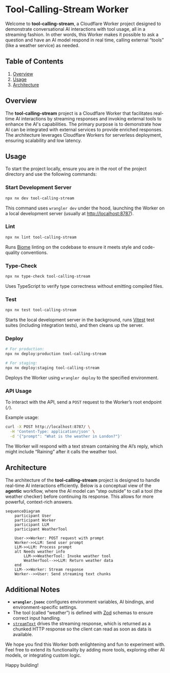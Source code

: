 # Tool-Calling-Stream Worker

Welcome to **tool-calling-stream**, a Cloudflare Worker project designed to demonstrate conversational AI interactions with tool usage, all in a streaming fashion. In other words, this Worker makes it possible to ask a question and have an AI model respond in real time, calling external “tools” (like a weather service) as needed.

## Table of Contents
1. [Overview](#overview)
2. [Usage](#usage)
3. [Architecture](#architecture)

## Overview
The **tool-calling-stream** project is a Cloudflare Worker that facilitates real-time AI interactions by streaming responses and invoking external tools to enhance the AI's capabilities. The primary purpose is to demonstrate how AI can be integrated with external services to provide enriched responses. The architecture leverages Cloudflare Workers for serverless deployment, ensuring scalability and low latency.

## Usage
To start the project locally, ensure you are in the root of the project directory and use the following commands:

### Start Development Server
```bash
npx nx dev tool-calling-stream
```
This command uses `wrangler dev` under the hood, launching the Worker on a local development server (usually at [http://localhost:8787](http://localhost:8787)).

### Lint
```bash
npx nx lint tool-calling-stream
```
Runs [Biome](https://biomejs.dev/) linting on the codebase to ensure it meets style and code-quality conventions.

### Type-Check
```bash
npx nx type-check tool-calling-stream
```
Uses TypeScript to verify type correctness without emitting compiled files.

### Test
```bash
npx nx test tool-calling-stream
```
Starts the local development server in the background, runs [Vitest](https://vitest.dev/) test suites (including integration tests), and then cleans up the server.

### Deploy
```bash
# For production:
npx nx deploy:production tool-calling-stream

# For staging:
npx nx deploy:staging tool-calling-stream
```
Deploys the Worker using `wrangler deploy` to the specified environment.

### API Usage
To interact with the API, send a `POST` request to the Worker’s root endpoint (`/`).

Example usage:
```bash
curl -X POST http://localhost:8787/ \
  -H 'Content-Type: application/json' \
  -d '{"prompt": "What is the weather in London?"}'
```
The Worker will respond with a text stream containing the AI’s reply, which might include “Raining” after it calls the weather tool.

## Architecture
The architecture of the **tool-calling-stream** project is designed to handle real-time AI interactions efficiently. Below is a conceptual view of the **agentic** workflow, where the AI model can “step outside” to call a tool (the weather checker) before continuing its response. This allows for more powerful, context-rich answers.

```mermaid
sequenceDiagram
    participant User
    participant Worker
    participant LLM
    participant WeatherTool

    User->>Worker: POST request with prompt
    Worker->>LLM: Send user prompt
    LLM->>LLM: Process prompt
    alt Needs weather info
        LLM->>WeatherTool: Invoke weather tool
        WeatherTool-->>LLM: Return weather data
    end
    LLM-->>Worker: Stream response
    Worker-->>User: Send streaming text chunks
```

## Additional Notes
- **`wrangler.jsonc`** configures environment variables, AI bindings, and environment-specific settings.
- The tool (called “weather”) is defined with [Zod](https://zod.dev/) schemas to ensure correct input handling.
- [`streamText`](https://www.npmjs.com/package/ai) drives the streaming response, which is returned as a chunked HTTP response so the client can read as soon as data is available.

We hope you find this Worker both enlightening and fun to experiment with. Feel free to extend its functionality by adding more tools, exploring other AI models, or integrating custom logic.

Happy building!